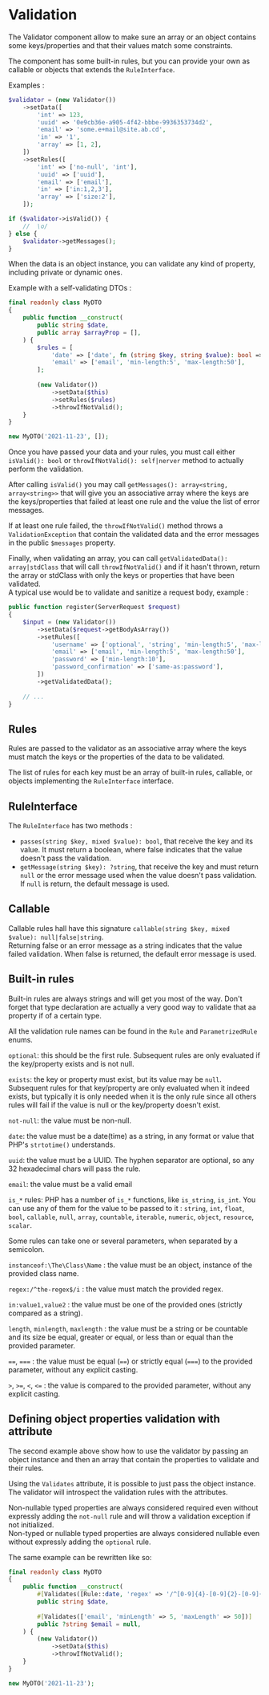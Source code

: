 # Validation

The Validator component allow to make sure an array or an object contains some keys/properties and that their values match some constraints.

The component has some built-in rules, but you can provide your own as callable or objects that extends the `RuleInterface`.

Examples : 
```php
$validator = (new Validator())
    ->setData([
        'int' => 123,
        'uuid' => '0e9cb36e-a905-4f42-bbbe-9936353734d2',
        'email' => 'some.e+mail@site.ab.cd',
        'in' => '1',
        'array' => [1, 2],
    ])
    ->setRules([
        'int' => ['no-null', 'int'],
        'uuid' => ['uuid'],
        'email' => ['email'],
        'in' => ['in:1,2,3'],
        'array' => ['size:2'],
    ]);

if ($validator->isValid()) {
    //  \o/
} else {
    $validator->getMessages();
}
```

When the data is an object instance, you can validate any kind of property, including private or dynamic ones.

Example with a self-validating DTOs :
```php
final readonly class MyDTO
{
    public function __construct(
        public string $date,
        public array $arrayProp = [],
    ) {
        $rules = [
            'date' => ['date', fn (string $key, string $value): bool => preg_match('/^[0-9]{4}-[0-9]{2}-[0-9]{2}$/', $value) === 1], // note that this can be achieved with the regex: rule and that the regex is slightly wrong if we want to validate the date format
            'email' => ['email', 'min-length:5', 'max-length:50'],
        ];
        
        (new Validator())
            ->setData($this)
            ->setRules($rules)
            ->throwIfNotValid();
    }
}

new MyDTO('2021-11-23', []);
```

Once you have passed your data and your rules, you must call either `isValid(): bool` or `throwIfNotValid(): self|nerver` method to actually perform the validation.

After calling `isValid()` you may call `getMessages(): array<string, array<string>>` that will give you an associative array where the keys are the keys/properties that failed at least one rule and the value the list of error messages.

If at least one rule failed, the `throwIfNotValid()` method throws a `ValidationException` that contain the validated data and the error messages in the public `$messages` property.

Finally, when validating an array, you can call `getValidatedData(): array|stdClass` that will call `throwIfNotValid()` and if it hasn't thrown, return the array or stdClass with only the keys or properties that have been validated.   
A typical use would be to validate and sanitize a request body, example :
```php
public function register(ServerRequest $request)
{
    $input = (new Validator())
        ->setData($request->getBodyAsArray())
        ->setRules([
            'username' => ['optional', 'string', 'min-length:5', 'max-length:50'],
            'email' => ['email', 'min-length:5', 'max-length:50'],
            'password' => ['min-length:10'],
            'password_confirmation' => ['same-as:password'],
        ])
        ->getValidatedData();
        
    // ...
}
```

## Rules

Rules are passed to the validator as an associative array where the keys must match the keys or the properties of the data to be validated.

The list of rules for each key must be an array of built-in rules, callable, or objects implementing the `RuleInterface` interface.

## RuleInterface

The `RuleInterface` has two methods : 
- `passes(string $key, mixed $value): bool`, that receive the key and its value. It must return a boolean, where false indicates that the value doesn't pass the validation. 
- `getMessage(string $key): ?string`, that receive the key and must return `null` or the error message used when the value doesn't pass validation. If `null` is return, the default message is used.

## Callable

Callable rules hall have this signature `callable(string $key, mixed $value): null|false|string`.  
Returning false or an error message as a string indicates that the value failed validation. When false is returned, the default error message is used.

## Built-in rules

Built-in rules are always strings and will get you most of the way.
Don't forget that type declaration are actually a very good way to validate that aa property if of a certain type. 

All the validation rule names can be found in the `Rule` and `ParametrizedRule` enums.

`optional`: this should be the first rule. Subsequent rules are only evaluated if the key/property exists and is not null.

`exists`: the key or property must exist, but its value may be `null`. Subsequent rules for that key/property are only evaluated when it indeed exists, but typically it is only needed when it is the only rule since all others rules will fail if the value is null or the key/property doesn't exist.

`not-null`: the value must be non-null.

`date`: the value must be a date(time) as a string, in any format or value that PHP's `strtotime()` understands.

`uuid`: the value must be a UUID. The hyphen separator are optional, so any 32 hexadecimal chars will pass the rule.

`email`: the value must be a valid email

`is_*` rules: PHP has a number of `is_*` functions, like `is_string`, `is_int`. You can use any of them for the value to be passed to it : `string`, `int`, `float`, `bool`, `callable`, `null`, `array`, `countable`, `iterable`, `numeric`, `object`, `resource`, `scalar`.    

Some rules can take one or several parameters, when separated by a semicolon.

`instanceof:\The\Class\Name` : the value must be an object, instance of the provided class name.

`regex:/^the-regex$/i` : the value must match the provided regex.

`in:value1,value2` : the value must be one of the provided ones (strictly compared as a string).

`length`, `minlength`, `maxlength` : the value must be a string or be countable and its size be equal, greater or equal, or less than or equal than the provided parameter.

`==`, `===` : the value must be equal (`==`) or strictly equal (`===`) to the provided parameter, without any explicit casting.

`>`, `>=`, `<`, `<=` : the value is compared to the provided parameter, without any explicit casting.

## Defining object properties validation with attribute

The second example above show how to use the validator by passing an object instance and then an array that contain the properties to validate and their rules.

Using the `Validates` attribute, it is possible to just pass the object instance. The validator will introspect the validation rules with the attributes.  

Non-nullable typed properties are always considered required even without expressly adding the `not-null` rule and will throw a validation exception if not initialized.  
Non-typed or nullable typed properties are always considered nullable even without expressly adding the `optional` rule.  

The same example can be rewritten like so: 
```php
final readonly class MyDTO
{
    public function __construct(
        #[Validates([Rule::date, 'regex' => '/^[0-9]{4}-[0-9]{2}-[0-9]{2}$/'])]
        public string $date,
        
        #[Validates(['email', 'minLength' => 5, 'maxLength' => 50])]
        public ?string $email = null,
    ) {
        (new Validator())
            ->setData($this)
            ->throwIfNotValid();
    }
}

new MyDTO('2021-11-23');
```
